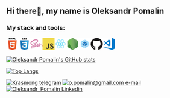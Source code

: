 ## Hi there👋, my name is Oleksandr Pomalin 
  
### My stack and tools:

<img align="left" alt="HTML5" width="32px" src="https://raw.githubusercontent.com/github/explore/80688e429a7d4ef2fca1e82350fe8e3517d3494d/topics/html/html.png" />
<img align="left" alt="CSS3" width="32px" src="https://raw.githubusercontent.com/github/explore/80688e429a7d4ef2fca1e82350fe8e3517d3494d/topics/css/css.png" /> 
<img align="left" alt="Sass" width="32px" src="https://raw.githubusercontent.com/github/explore/80688e429a7d4ef2fca1e82350fe8e3517d3494d/topics/sass/sass.png" /> 
<img align="left" alt="Sass" width="32px" src="https://raw.githubusercontent.com/github/explore/80688e429a7d4ef2fca1e82350fe8e3517d3494d/topics/javascript/javascript.png" /> 
<img align="left" alt="Sass" width="32px" src="https://raw.githubusercontent.com/github/explore/80688e429a7d4ef2fca1e82350fe8e3517d3494d/topics/react/react.png" /> 
<img align="left" alt="Sass" width="32px" src="https://raw.githubusercontent.com/github/explore/80688e429a7d4ef2fca1e82350fe8e3517d3494d/topics/nodejs/nodejs.png" /> 
<img align="left" alt="Sass" width="32px" src="https://raw.githubusercontent.com/github/explore/80688e429a7d4ef2fca1e82350fe8e3517d3494d/topics/webpack/webpack.png" /> 
<img align="left" alt="GitHub" width="32px" src="https://raw.githubusercontent.com/github/explore/78df643247d429f6cc873026c0622819ad797942/topics/github/github.png" /> 
<img alt="Visual Studio Code" width="32px" src="https://raw.githubusercontent.com/github/explore/80688e429a7d4ef2fca1e82350fe8e3517d3494d/topics/visual-studio-code/visual-studio-code.png" />

[![Oleksandr Pomalin's GitHub stats](https://github-readme-stats.vercel.app/api?username=krasmong&show_icons=true&theme=graywhite)](https://github.com/krasmong/github-readme-stats)

[![Top Langs](https://github-readme-stats.vercel.app/api/top-langs/?username=krasmong&layout=compact)](https://github.com/krasmong/github-readme-stats)

[![Krasmong telegram](https://img.shields.io/badge/Telegram-%40krasmong-blue?style=plastic&logo=telegram&link=https://t.me/krasmong)](https://t.me/krasmong)
[![o.pomalin@gmail.com e-mail](https://img.shields.io/badge/Gmail-o.pomalin@gmail.com-red?style=plastic&logo=gmail&link=mailto:o.pomalin@gmail.com)](mailto:o.pomalin@gmail.com) 
[![Oleksandr_Pomalin Linkedin](https://img.shields.io/badge/Linkedin-Oleksandr_Pomalin-blue?style=plastic&logo=Linkedin&link=https://www.linkedin.com/in/oleksandr-pomalin/)](https://www.linkedin.com/in/oleksandr-pomalin/)
 
 





